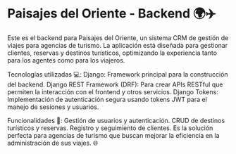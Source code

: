 # Paisajes del Oriente - Backend 🌍✈️
Este es el backend para Paisajes del Oriente, un sistema CRM de gestión de viajes para agencias de turismo. La aplicación está diseñada para gestionar clientes, reservas y destinos turísticos, optimizando la experiencia tanto para los agentes como para los viajeros.


Tecnologías utilizadas 💻:
Django: Framework principal para la construcción del backend.
Django REST Framework (DRF): Para crear APIs RESTful que permiten la interacción con el frontend y otros servicios.
Django Tokens: Implementación de autenticación segura usando tokens JWT para el manejo de sesiones y usuarios.

Funcionalidades 🔧:
Gestión de usuarios y autenticación.
CRUD de destinos turísticos y reservas.
Registro y seguimiento de clientes.
Es la solución perfecta para agencias de turismo que buscan mejorar la eficiencia en la administración de sus viajes. 🌐

